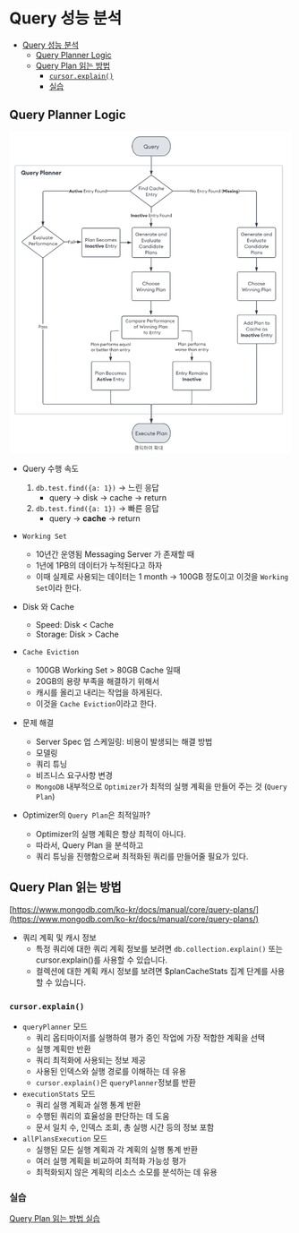 # Query 성능 분석
- [Query 성능 분석](#query-성능-분석)
  - [Query Planner Logic](#query-planner-logic)
  - [Query Plan 읽는 방법](#query-plan-읽는-방법)
    - [`cursor.explain()`](#cursorexplain)
    - [실습](#실습)

## Query Planner Logic
![alt text](./images/query-plan-logic.png)
- Query 수행 속도
  1. `db.test.find({a: 1})` -> 느린 응답
      - query -> disk -> cache -> return 
  2. `db.test.find({a: 1})` -> 빠른 응답
      - query -> **cache** -> return

- `Working Set`
  - 10년간 운영됨 Messaging Server 가 존재할 때
  - 1년에 1PB의 데이터가 누적된다고 하자
  - 이때 실제로 사용되는 데이터는 1 month -> 100GB 정도이고 이것을 `Working Set`이라 한다.

- Disk 와 Cache
  - Speed: Disk < Cache
  - Storage: Disk > Cache

- `Cache Eviction`
  - 100GB Working Set > 80GB Cache 일때
  - 20GB의 용량 부족을 해결하기 위해서 
  - 캐시를 올리고 내리는 작업을 하게된다.
  - 이것을 `Cache Eviction`이라고 한다.

- 문제 해결
  - Server Spec 업 스케일링: 비용이 발생되는 해결 방법
  - 모델링
  - 쿼리 튜닝
  - 비즈니스 요구사항 변경
  - `MongoDB` 내부적으로 `Optimizer`가 최적의 실행 계획을 만들어 주는 것 (`Query Plan`)
  
- Optimizer의 `Query Plan`은 최적일까?
  - Optimizer의 실행 계획은 항상 최적이 아니다.
  - 따라서, Query Plan 을 분석하고
  - 쿼리 튜닝을 진행함으로써 최적화된 쿼리를 만들어줄 필요가 있다.

## Query Plan 읽는 방법
[https://www.mongodb.com/ko-kr/docs/manual/core/query-plans/](https://www.mongodb.com/ko-kr/docs/manual/core/query-plans/)

- 쿼리 계획 및 캐시 정보
  - 특정 쿼리에 대한 쿼리 계획 정보를 보려면 `db.collection.explain()` 또는 cursor.explain()를 사용할 수 있습니다.
  - 컬렉션에 대한 계획 캐시 정보를 보려면 $planCacheStats 집계 단계를 사용할 수 있습니다.

### `cursor.explain()`
- `queryPlanner` 모드
  - 쿼리 옵티마이저를 실행하여 평가 중인 작업에 가장 적합한 계획을 선택
  - 실행 계획만 반환
  - 쿼리 최적화에 사용되는 정보 제공
  - 사용된 인덱스와 실행 경로를 이해하는 데 유용
  - `cursor.explain()`은 `queryPlanner`정보를 반환
- `executionStats` 모드
  - 쿼리 실행 계획과 실행 통계 반환
  - 수행된 쿼리의 효율성을 판단하는 데 도움
  - 문서 일치 수, 인덱스 조회, 총 실행 시간 등의 정보 포함
- `allPlansExecution` 모드
  - 실행된 모든 실행 계획과 각 계획의 실행 통계 반환
  - 여러 실행 계획을 비교하여 최적화 가능성 평가
  - 최적화되지 않은 계획의 리소스 소모를 분석하는 데 유용

### 실습
[Query Plan 읽는 방법 실습](./7.02_Query%20Plan%20읽는%20방법.mongodb.js)